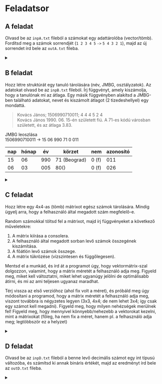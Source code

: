 # Feladatsor

## A feladat

Olvasd be az `inpA.txt` fileból a számokat egy adattárolóba (vector/tömb). Fordítsd meg a számok sorrendjét (`1 2 3 4 5` `->` `5 4 3 2 1`), majd az új sorrendet írd bele az `outA.txt` fileba.

<details> <summary> </summary> 
    
---

*`inpA.txt`*

    1 6 8 4 9 3 5 7 9 5 6 1 8 4

*`outA.txt`*

    4 8 1 6 5 9 7 5 3 9 4 8 6 1

---

*`inpA.txt`*

    1 2 3 4 5 6 7 8 9

*`outA.txt`*

    9 8 7 6 5 4 3 2 1

---
*`console`*
``` txt
    
```

---

</details>

## B feladat

Hozz létre struktúrát egy tanuló tárolására (név, JMBG, osztályzatok). Az adatokat olvasd be az `inpB.txt` fileból. Írj függvényt, amely kiszámolja, hogy a tanulónak mi az átlaga. Egy másik függvényben alakítsd a JMBG-ben található adatokat, nevet és kiszámolt átlagot (2 tizedeshellyel) egy mondattá.
> Kovács János; 1506990710011; 4 4 4 5 2 4  
Kovács János 1990. 06. 15-én született fiú. A 71-es kódú városban született, és az átlaga 3.83.

JMBG leoszlása  
1506990710011 -> 15 06 990 71 0 011

|nap|hónap|év|körzet|nem|azonosító|
|-|-|-|-|-|-|
|15|06|990|71 (Beograd)|0 (f)|011|
|06|03|005|80() |0 (f)|026|

<details> <summary>  </summary>

---

*`inpB.txt`*
```txt
Kovács János; 1506990710011; 4 4 4 5 2 4
Nagy Eszter; 2008984405017; 1 1 2 4 2
Tóth Péter; 0603005800026; 3 5 2 4 5 2
Szabó Anna; 3011999925021; 1 1 1 5 1 2 5 3
Horváth Gábor; 2507950820135; 4 3 3 2 2 2
Kovács Kinga; 1404993105004; 1 2 2 4 1 5 4 4
Molnár Balázs; 1806997800012; 4 5 5 5 4 2
Varga Zsuzsanna; 1001008915010; 2 5 1 5
Farkas Ádám; 0303978900023; 3 5 1 4 1 2 5 4
Papp Katalin; 2205995305005; 3 2 2 5 1 5 2 4
```

---

*`console`*

```txt
Kovács János 1990. 06. 15.-án/én született fiú. A 71-es kódú városban született, és az átlaga 3.80.
Nagy Eszter 1984. 08. 20.-án/én született lány. A 40-es kódú városban született, és az átlaga 2.00.
Tóth Péter 1005. 03. 06.-án/én született fiú. A 61-es kódú városban született, és az átlaga 3.80.
Szabó Anna 1999. 11. 30.-án/én született lány. A 92-es kódú városban született, és az átlaga 2.28.
Horváth Gábor 1950. 07. 25.-án/én született fiú. A 62-es kódú városban született, és az átlaga 2.80.
Kovács Kinga 1993. 04. 14.-án/én született lány. A 10-es kódú városban született, és az átlaga 2.71.
Molnár Balázs 1997. 06. 18.-án/én született fiú. A 80-es kódú városban született, és az átlaga 4.60.
Varga Zsuzsanna 1008. 01. 10.-án/én született lány. A 91-es kódú városban született, és az átlaga 2.66.
Farkas Ádám 1978. 03. 03.-án/én született fiú. A 90-es kódú városban született, és az átlaga 3.00.
Papp Katalin 1995. 05. 22.-án/én született lány. A 30-es kódú városban született, és az átlaga 2.85.
```

---

</details>

## C feladat

Hozz létre egy 4x4-as (tömb) mátrixot egész számok tárolására. Mindig ügyelj arra, hogy a felhasználó által megadott szám megfelelő-e.

Random számokkal töltsd fel a mátrixot, majd írj függvényeket a következő műveletekre:

1. A mátrix kiírása a consolera.
2. A felhasználó által megadott sorban levő számok összegének kiszámítása.
3. A főátlón levő számok összege.
4. A mátrix tükrözése (vízszintesen és függőlegesen).

Mentsd el a munkád, és írd át a programot úgy, hogy vektormátrix-szal dolgozzon, valamint, hogy a mátrix méretét a felhasználó adja meg. Figyeld meg, miket kell változtatni, miket lehet ugyanúgy jelölni de optimálisabb átírni, és mi az ami teljesen ugyanaz maradhat. 

Térj vissza az első verzióhoz (ahol fix volt a méret), és próbáld meg úgy módosítani a programod, hogy a mátrix méretét a felhasználó adja meg, viszont továbbra is négyzetes legyen (3x3, 4x4; de nem lehet 3x4; így csak egy számot kell megadni). 
Figyeld meg, hogy milyen nehézségek merülnek fel! Figyeld meg, hogy mennyivel könnyebb/nehezebb a vektorokat kezelni, mint a mátrixokat (főleg, ha nem fix a méret, hanem pl. a felhasználó adja meg; legtöbbször ez a helyzet)




<details> <summary>   </summary>

---

*`console`*

```txt
Kérem a mátrix méretét: 3
43 85 65
49 94 73
94 50 68
Hanyadik sor összegét szeretné tudni? 2
A(z) 2. sor összege: 216
Tükrözés után:
94 50 68
49 94 73
43 85 65
A főátló összege: 253
```

---

</details>

## D feladat

Olvasd be az `inpD.txt` fileból a benne levő decimális számot egy int típusú változóba, és számítsd ki annak bináris értékét, majd az eredményt írd bele az `outD.txt` fileba.

<details> <summary> </summary>

---

*`inpD.txt`*
```txt
1042
```

*`outD.txt`*
```
10000010010
```
---

*`inpD.txt`*
```txt
1031
```

*`outD.txt`*
```
10000000111
```
---
*`console`*
```
    
```
